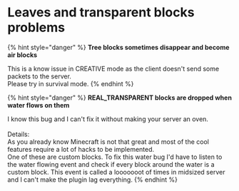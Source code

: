 # Leaves and transparent blocks problems

{% hint style="danger" %}
**Tree blocks sometimes disappear and become air blocks**

This is a know issue in CREATIVE mode as the client doesn't send some packets to the server.\
Please try in survival mode.
{% endhint %}

{% hint style="danger" %}
**REAL\_TRANSPARENT blocks are dropped when water flows on them**

I know this bug and I can't fix it without making your server an oven.\
\
Details:\
As you already know Minecraft is not that great and most of the cool features require a lot of hacks to be implemented.\
One of these are custom blocks. To fix this water bug I'd have to listen to the water flowing event and check if every block around the water is a custom block. This event is called a looooooot of times in midsized server and I can't make the plugin lag everything.
{% endhint %}
